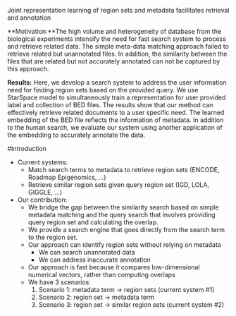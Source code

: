 Joint representation learning of region sets and metadata facilitates retrieval and annotation

**Motivation:**The high volume and heterogeneity of database from the biological experiments intensify the need for fast search system to process and retrieve related data. The simple meta-data matching approach failed to retrieve related but unannotated files. In addition, the similarity between the files that are related but not accurately annotated can not be captured by this approach.

**Results:** Here, we develop a search system to address the user information need for finding region sets based on the provided query. We use StarSpace model to simultaneously train a representation for user provided label and collection of BED files. The results show that our method can effectively retrieve related documents to a user specific need. The learned embedding of the BED file reflects the information of metadata. In addition to the human search, we evaluate our system using another application of the embedding to accurately annotate the data.

#Introduction 
  - Current systems:
      - Match search terms to metadata to retrieve region sets (ENCODE, Roadmap Epigenomics, ...)
      - Retrieve similar region sets given query region set (IGD, LOLA, GIGGLE, ...)
  - Our contribution:
      - We bridge the gap between the similarity search based on simple metadata matching and the query search that involves providing query region set and calculating the overlap.
      - We provide a search engine that goes directly from the search term to the region set.
      - Our approach can identify region sets without relying on metadata
          - We can search unannotated data
          - We can address inaccurate annotation
      - Our approach is fast because it compares low-dimensional numerical vectors, rather than computing overlaps
      - We have 3 scenarios:
        1. Scenario 1: metadata term -> region sets (current system #1)
        2. Scenario 2: region set -> metadata term
        3. Scenario 3: region set -> similar region sets (current system #2)
